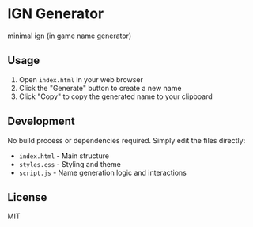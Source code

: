 # IGN Generator

minimal ign (in game name generator) 

## Usage

1. Open `index.html` in your web browser
2. Click the "Generate" button to create a new name
3. Click "Copy" to copy the generated name to your clipboard

## Development

No build process or dependencies required. Simply edit the files directly:

- `index.html` - Main structure
- `styles.css` - Styling and theme
- `script.js` - Name generation logic and interactions

## License

MIT 
